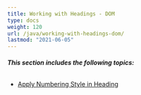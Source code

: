 ```yaml
---
title: Working with Headings - DOM
type: docs
weight: 120
url: /java/working-with-headings-dom/
lastmod: "2021-06-05"
---
```


###### **This section includes the following topics:**
- [Apply Numbering Style in Heading](/pdf/java/apply-numbering-style-in-heading/)
